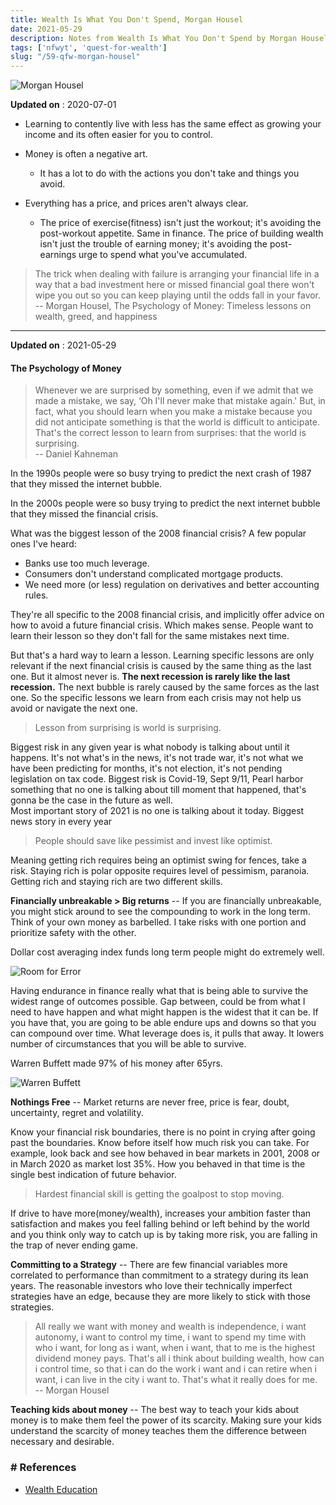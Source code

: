 ```yaml
---
title: Wealth Is What You Don't Spend, Morgan Housel
date: 2021-05-29
description: Notes from Wealth Is What You Don't Spend by Morgan Housel
tags: ['nfwyt', 'quest-for-wealth']
slug: "/59-qfw-morgan-housel"
---
```


![Morgan Housel](assets/59-morgan-housel.png)

**Updated on** : 2020-07-01     

* Learning to contently live with less has the same effect as growing your income and its often easier for you to control.

* Money is often a negative art. 
  - It has a lot to do with the actions you don't take and things you avoid.

* Everything has a price, and prices aren't always clear. 
  - The price of exercise(fitness) isn't just the workout; it's avoiding the post-workout appetite. Same in finance. The price of building wealth isn't just the trouble of earning money; it's avoiding the post-earnings urge to spend what you've accumulated.

> The trick when dealing with failure is arranging your financial life in a way that a bad investment here or missed financial goal there won't wipe you out so you can keep playing until the odds fall in your favor.     
> -- Morgan Housel, The Psychology of Money: Timeless lessons on wealth, greed, and happiness

* * * 

**Updated on** : 2021-05-29

#### The Psychology of Money

> Whenever we are surprised by something, even if we admit that we made a mistake, we say, ‘Oh I'll never make that mistake again.' But, in fact, what you should learn when you make a mistake because you did not anticipate something is that the world is difficult to anticipate. That's the correct lesson to learn from surprises: that the world is surprising.     
> -- Daniel Kahneman

In the 1990s people were so busy trying to predict the next crash of 1987 that they missed the internet bubble.

In the 2000s people were so busy trying to predict the next internet bubble that they missed the financial crisis.

What was the biggest lesson of the 2008 financial crisis? A few popular ones I've heard:     
* Banks use too much leverage.
* Consumers don't understand complicated mortgage products.
* We need more (or less) regulation on derivatives and better accounting rules.

They're all specific to the 2008 financial crisis, and implicitly offer advice on how to avoid a future financial crisis. Which makes sense. People want to learn their lesson so they don't fall for the same mistakes next time.

But that's a hard way to learn a lesson. Learning specific lessons are only relevant if the next financial crisis is caused by the same thing as the last one. But it almost never is. **The next recession is rarely like the last recession.** The next bubble is rarely caused by the same forces as the last one. So the specific lessons we learn from each crisis may not help us avoid or navigate the next one.

> Lesson from surprising is world is surprising. 

Biggest risk in any given year is what nobody is talking about until it happens. It's not what's in the news, it's not trade war, it's not what we have been predicting for months, it's not election, it's not pending legislation on tax code.  Biggest risk is Covid-19, Sept 9/11, Pearl harbor something that no one is talking about till moment that happened, that's gonna be the case in the future as well.  
Most important story of 2021 is no one is talking about it today. Biggest news story in every year

> People should save like pessimist and invest like optimist. 

Meaning getting rich requires being an optimist swing for fences, take a risk. Staying rich is polar opposite requires level of pessimism, paranoia. Getting rich and staying rich are two different skills. 

**Financially unbreakable > Big returns** -- If you are financially unbreakable, you might stick around to see the compounding to work in the long term. Think of your own money as barbelled. I take risks with one portion and prioritize safety with the other. 

Dollar cost averaging index funds long term people might do extremely well. 

![Room for Error](assets/59-morgan-housel-leverage.png)

Having endurance in finance really what that is  being able to survive the widest range of outcomes possible. Gap between, could be from what I need to have happen and what might happen is the widest that it can be. If you have that, you are going to be able endure ups and downs so that you can compound over time. What leverage does is, it pulls that away. It lowers number of circumstances that you will be able to survive.  

Warren Buffett made 97% of his money after 65yrs. 

![Warren Buffett](assets/59-morgan-housel-shut-up-and-wait.png)

**Nothings Free** -- Market returns are never free, price is fear, doubt, uncertainty, regret and volatility. 

Know your financial risk boundaries, there is no point in crying after going past the boundaries. Know before itself how much risk you can take. For example, look back and see how behaved in bear markets in 2001, 2008 or in March 2020 as market lost 35%. How you behaved in that time is the single best indication of future behavior. 

> Hardest financial skill is getting the goalpost to stop moving. 

If drive to have more(money/wealth), increases your ambition faster than satisfaction and makes you feel falling behind or left behind by the world and you think only way to catch up is by taking more risk, you are falling in the trap of never ending game. 

**Committing to a Strategy** -- There are few financial variables more correlated to performance than commitment to a strategy during its lean years. The reasonable investors who love their technically imperfect strategies have an edge, because they are more likely to stick with those strategies. 

> All really we want with money and wealth is independence, i want autonomy, i want to control my time, i want to spend my time with who i want, for long as i want, when i want, that to me is the highest dividend money pays. That's all i think about building wealth, how can i control time, so that i can do the work i want and i can retire when i want, i can live in the city i want to. That's what it really does for me.      
> -- Morgan Housel

**Teaching kids about money** -- The best way to teach your kids about money is to make them feel the power of its scarcity. Making sure your kids understand the scarcity of money teaches them the difference between necessary and desirable. 

### # References
* [Wealth Education](40-wealth-education)